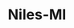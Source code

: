 ---
title: Niles-MI
slug: niles-mi
f_state:
- cms/state/michigan.md
f_locations:
- cms/payday-loan/advance-america-1937.md
- cms/payday-loan/allied-cash-advance-3906.md
- cms/payday-loan/cash-n-dash-7979.md
- cms/payday-loan/cash-n-dash-9034.md
- cms/payday-loan/check-go-9823.md
- cms/payday-loan/check-into-cash-inc-13066.md
- cms/payday-loan/infonip-llc-19561.md
- cms/payday-loan/quick-cash-of-michigan-llc-25205.md
- cms/payday-loan/x-tra-cash-28862.md
- cms/payday-loan/x-tra-cash-28874.md
updated-on: '2024-05-30T13:41:28.615Z'
created-on: '2024-05-30T13:41:28.615Z'
published-on: '2024-05-30T13:54:32.469Z'
f_city: Niles
layout: '[city].html'
tags: city
---